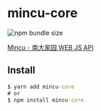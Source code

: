 # mincu-core

![npm bundle size](https://img.shields.io/bundlephobia/min/mincu-core?style=flat-square)

[Mincu - 南大家园 WEB JS API](https://github.com/ncuhome/mincu)

## Install

```cmd
$ yarn add mincu-core
# or
$ npm install mincu-core 
```